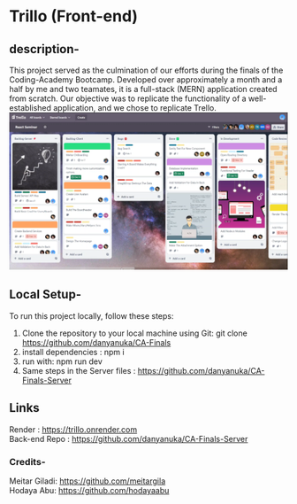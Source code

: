# Trillo (Front-end)

## description-

This project served as the culmination of our efforts during the finals of the Coding-Academy Bootcamp. Developed over approximately a month and a half by me and two teamates, it is a full-stack (MERN) application created from scratch. Our objective was to replicate the functionality of a well-established application, and we chose to replicate Trello.
![](/public/imgs/screenshot.png)

## Local Setup-

To run this project locally, follow these steps:

1. Clone the repository to your local machine using Git:
   git clone https://github.com/danyanuka/CA-Finals
2. install dependencies : npm i
3. run with: npm run dev
4. Same steps in the Server files : https://github.com/danyanuka/CA-Finals-Server

## Links

Render : https://trillo.onrender.com<br>
Back-end Repo : https://github.com/danyanuka/CA-Finals-Server

### Credits-

Meitar Giladi: https://github.com/meitargila <br>
Hodaya Abu: https://github.com/hodayaabu
